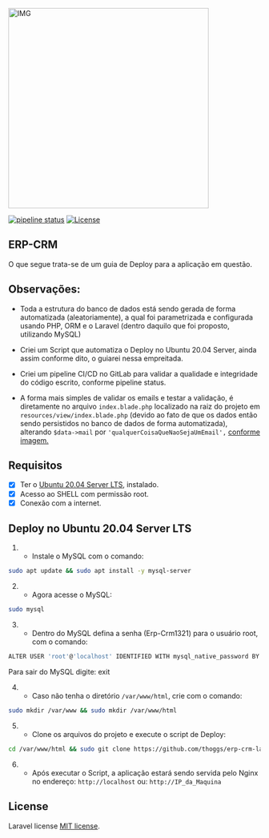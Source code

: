 <p><img alt="IMG" src="https://res.cloudinary.com/dtfbvvkyp/image/upload/v1566331377/laravel-logolockup-cmyk-red.svg" width="400"></p>
<a href="https://gitlab.com/thoggs/erp-crm-laravel/-/commits/master"><img alt="pipeline status" src="https://gitlab.com/thoggs/erp-crm-laravel/badges/master/pipeline.svg" /></a>
<a href="https://packagist.org/packages/laravel/framework"><img src="https://poser.pugx.org/laravel/framework/license.svg" alt="License"></a>

## ERP-CRM 
O que segue trata-se de um guia de Deploy para a aplicação em questão.

## Observações:

- Toda a estrutura do banco de dados está sendo gerada de forma automatizada (aleatoriamente), a qual foi parametrizada e configurada usando PHP, ORM e o Laravel (dentro daquilo que foi proposto, utilizando MySQL)

- Criei um Script que automatiza o Deploy no Ubuntu 20.04 Server, ainda assim conforme dito, o guiarei nessa empreitada.

- Criei um pipeline CI/CD no GitLab para validar a qualidade e integridade do código escrito, conforme pipeline status. 

- A forma mais simples de validar os emails e testar a validação, é diretamente no arquivo `index.blade.php` localizado na raiz do projeto em `resources/view/index.blade.php` (devido ao fato de que os dados então sendo persistidos no banco de dados de forma automatizada), alterando `$data->mail` por `'qualquerCoisaQueNaoSejaUmEmail',` [conforme imagem.](https://gitlab.com/thoggs/erp-crm-laravel/-/raw/master/resources/img/capt_index.png)

## Requisitos

- [x] Ter o [Ubuntu 20.04 Server LTS](https://ubuntu.com/download/server/thank-you?version=20.04.1&architecture=amd64), instalado.
- [x] Acesso ao SHELL com permissão root.
- [x] Conexão com a internet.

## Deploy no Ubuntu 20.04 Server LTS

1) - Instale o MySQL com o comando:
```sh
sudo apt update && sudo apt install -y mysql-server
```

2) - Agora acesse o MySQL:
```sh
sudo mysql
```

3) - Dentro do MySQL defina a senha (Erp-Crm1321) para o usuário root, com o comando:
```sh
ALTER USER 'root'@'localhost' IDENTIFIED WITH mysql_native_password BY 'Erp-Crm1321';
```
Para sair do MySQL digite: exit

4) - Caso não tenha o diretório `/var/www/html`, crie com o comando:
```sh
sudo mkdir /var/www && sudo mkdir /var/www/html
```

5) - Clone os arquivos do projeto e execute o script de Deploy:
```sh
cd /var/www/html && sudo git clone https://github.com/thoggs/erp-crm-laravel.git && cd erp-crm-laravel.git/ && sudo sh Ubuntu20.04-Deploy.sh
```

6) - Após executar o Script, a aplicação estará sendo servida pelo Nginx no endereço: `http://localhost` ou: `http://IP_da_Maquina`


## License

Laravel license [MIT license](https://opensource.org/licenses/MIT).
